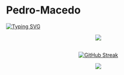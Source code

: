 # Pedro-Macedo
[![Typing SVG](https://readme-typing-svg.herokuapp.com?font=Fira+Code&duration=8000&pause=1000&color=FFFFFF&width=435&lines=Hi+there+my+name+is+Daniel+Sousa👋)](https://git.io/typing-svg)

<div align="center">
    <img src="https://skillicons.dev/icons?i=python,kotlin,c,js,nodejs,html,vscode,idea,linux,postgres,express,bash,java,arduino,gradle,react,typescript,postman&perline=7"/>
</div>

<br>
<div align="center">

[![GitHub Streak](https://github-readme-streak-stats.herokuapp.com?user=Pedro%20Macedo&theme=ocean-gradient&border_radius=10)](https://git.io/streak-stats)

<img src="https://github-readme-stats.vercel.app/api?username=PedroMacedo&show_icons=true&theme=tokyonight"/>

</div>
